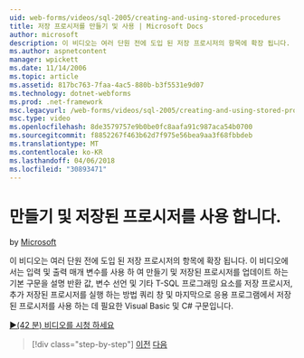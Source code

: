 ```yaml
---
uid: web-forms/videos/sql-2005/creating-and-using-stored-procedures
title: 저장 프로시저를 만들기 및 사용 | Microsoft Docs
author: microsoft
description: 이 비디오는 여러 단원 전에 도입 된 저장 프로시저의 항목에 확장 됩니다. 이 비디오에서는 기본 구문을 생성 하 고 업데이트에 대해 설명...
ms.author: aspnetcontent
manager: wpickett
ms.date: 11/14/2006
ms.topic: article
ms.assetid: 817bc763-7faa-4ac5-880b-b3f5531e9d07
ms.technology: dotnet-webforms
ms.prod: .net-framework
msc.legacyurl: /web-forms/videos/sql-2005/creating-and-using-stored-procedures
msc.type: video
ms.openlocfilehash: 8de3579757e9b0be0fc8aafa91c987aca54b0700
ms.sourcegitcommit: f8852267f463b62d7f975e56bea9aa3f68fbbdeb
ms.translationtype: MT
ms.contentlocale: ko-KR
ms.lasthandoff: 04/06/2018
ms.locfileid: "30893471"
---
```

<a name="creating-and-using-stored-procedures"></a>만들기 및 저장된 프로시저를 사용 합니다.
====================
by [Microsoft](https://github.com/microsoft)

이 비디오는 여러 단원 전에 도입 된 저장 프로시저의 항목에 확장 됩니다. 이 비디오에서는 입력 및 출력 매개 변수를 사용 하 여 만들기 및 저장된 프로시저를 업데이트 하는 기본 구문을 설명 반환 값, 변수 선언 및 기타 T-SQL 프로그래밍 요소를 저장 프로시저, 추가 저장된 프로시저를 실행 하는 방법 쿼리 창 및 마지막으로 응용 프로그램에서 저장된 프로시저를 사용 하는 데 필요한 Visual Basic 및 C# 구문입니다.

[&#9654;(42 분) 비디오를 시청 하세요](https://channel9.msdn.com/Blogs/ASP-NET-Site-Videos/creating-and-using-stored-procedures)

> [!div class="step-by-step"]
> [이전](building-and-customizing-reports-in-business-intelligence-development-studio.md)
> [다음](enabling-full-text-search-in-your-text-data.md)
